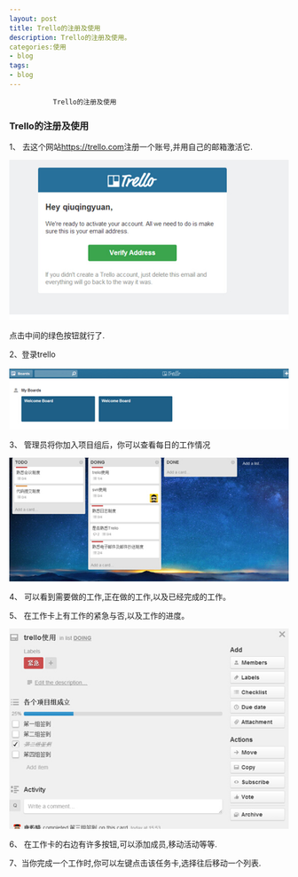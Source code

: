 ```yaml
---
layout: post
title: Trello的注册及使用
description: Trello的注册及使用。
categories:使用
- blog
tags:
- blog
---
```

               Trello的注册及使用

###  Trello的注册及使用
1、 去这个网站<https://trello.com>注册一个账号,并用自己的邮箱激活它.

![1](/image\20140820\4.1.jpg)

点击中间的绿色按钮就行了.

2、登录trello

![2](/image\20140820\4.2.jpg)

3、 管理员将你加入项目组后，你可以查看每日的工作情况

![3](/image\20140820\4.3.jpg)

4、 可以看到需要做的工作,正在做的工作,以及已经完成的工作。

5、 在工作卡上有工作的紧急与否,以及工作的进度。

![4](/image\20140820\4.4.jpg)

6、 在工作卡的右边有许多按钮,可以添加成员,移动活动等等.

7、当你完成一个工作时,你可以左键点击该任务卡,选择往后移动一个列表.
